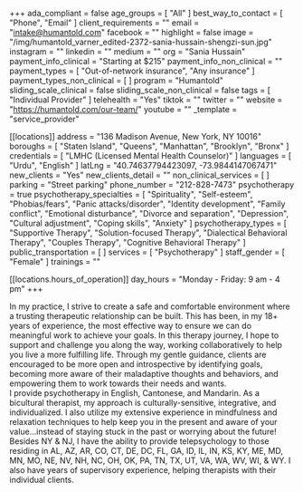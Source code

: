 +++
ada_compliant = false
age_groups = [ "All" ]
best_way_to_contact = [ "Phone", "Email" ]
client_requirements = ""
email = "intake@humantold.com"
facebook = ""
highlight = false
image = "/img/humantold_varner_edited-2372-sania-hussain-shengzi-sun.jpg"
instagram = ""
linkedin = ""
medium = ""
org = "Sania Hussain"
payment_info_clinical = "Starting at $215"
payment_info_non_clinical = ""
payment_types = [ "Out-of-network insurance", "Any insurance" ]
payment_types_non_clinical = [ ]
program = "Humantold"
sliding_scale_clinical = false
sliding_scale_non_clinical = false
tags = [ "Individual Provider" ]
telehealth = "Yes"
tiktok = ""
twitter = ""
website = "https://humantold.com/our-team/"
youtube = ""
_template = "service_provider"

[[locations]]
address = "136 Madison Avenue, New York, NY 10016"
boroughs = [ "Staten Island", "Queens", "Manhattan", "Brooklyn", "Bronx" ]
credentials = [ "LMHC (Licensed Mental Health Counselor)" ]
languages = [ "Urdu", "English" ]
latLng = "40.74637794423097, -73.9844147067471"
new_clients = "Yes"
new_clients_detail = ""
non_clinical_services = [ ]
parking = "Street parking"
phone_number = "212-828-7473"
psychotherapy = true
psychotherapy_specialties = [
  "Spirituality",
  "Self-esteem",
  "Phobias/fears",
  "Panic attacks/disorder",
  "Identity development",
  "Family conflict",
  "Emotional disturbance",
  "Divorce and separation",
  "Depression",
  "Cultural adjustment",
  "Coping skills",
  "Anxiety"
]
psychotherapy_types = [
  "Supportive Therapy",
  "Solution-focused Therapy",
  "Dialectical Behavioral Therapy",
  "Couples Therapy",
  "Cognitive Behavioral Therapy"
]
public_transportation = [ ]
services = [ "Psychotherapy" ]
staff_gender = [ "Female" ]
trainings = ""

  [[locations.hours_of_operation]]
  day_hours = "Monday - Friday: 9 am - 4 pm"
+++

In my practice, I strive to create a safe and comfortable environment where a trusting therapeutic relationship can be built. This has been, in my 18+ years of experience, the most effective way to ensure we can do meaningful work to achieve your goals. In this therapy journey, I hope to support and challenge you along the way, working collaboratively to help you live a more fulfilling life. Through my gentle guidance, clients are encouraged to be more open and introspective by identifying goals, becoming more aware of their maladaptive thoughts and behaviors, and empowering them to work towards their needs and wants.  
I provide psychotherapy in English, Cantonese, and Mandarin. As a bicultural therapist, my approach is culturally-sensitive, integrative, and individualized. I also utilize my extensive experience in mindfulness and relaxation techniques to help keep you in the present and aware of your value…instead of staying stuck in the past or worrying about the future!  
Besides NY & NJ, I have the ability to provide telepsychology to those residing in AL, AZ, AR, CO, CT, DE, DC, FL, GA, ID, IL, IN, KS, KY, ME, MD, MN, MO, NE, NV, NH, NC, OH, OK, PA, TN, TX, UT, VA, WA, WV, WI, & WY. I also have years of supervisory experience, helping therapists with their individual clients.
